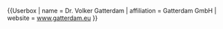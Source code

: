{{Userbox
| name = Dr. Volker Gatterdam
| affiliation = Gatterdam GmbH
| website = www.gatterdam.eu
}}
